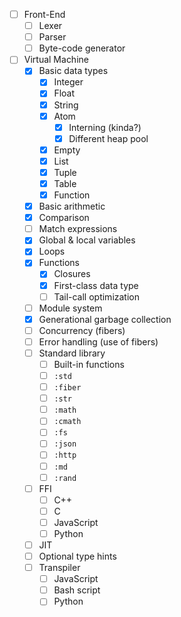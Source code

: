 - [ ] Front-End
   - [ ] Lexer
   - [ ] Parser
   - [ ] Byte-code generator

- [ ] Virtual Machine
   - [x] Basic data types
      - [x] Integer
      - [x] Float
      - [x] String
      - [x] Atom
         - [x] Interning (kinda?)
         - [x] Different heap pool
      - [x] Empty
      - [x] List
      - [x] Tuple
      - [x] Table
      - [x] Function
   - [x] Basic arithmetic
   - [x] Comparison
   - [ ] Match expressions
   - [x] Global & local variables
   - [x] Loops
   - [x] Functions
      - [x] Closures
      - [x] First-class data type
      - [ ] Tail-call optimization
   - [ ] Module system
   - [x] Generational garbage collection
   - [ ] Concurrency (fibers)
   - [ ] Error handling (use of fibers)
   - [ ] Standard library
      - [ ] Built-in functions
      - [ ] `:std`
      - [ ] `:fiber`
      - [ ] `:str`
      - [ ] `:math`
      - [ ] `:cmath`
      - [ ] `:fs`
      - [ ] `:json`
      - [ ] `:http`
      - [ ] `:md`
      - [ ] `:rand`
   - [ ] FFI
      - [ ] C++
      - [ ] C
      - [ ] JavaScript
      - [ ] Python
   - [ ] JIT
   - [ ] Optional type hints
   - [ ] Transpiler
      - [ ] JavaScript
      - [ ] Bash script
      - [ ] Python
